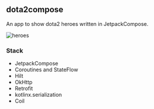 ## dota2compose

An app to show dota2 heroes written in JetpackCompose.

![heroes](https://user-images.githubusercontent.com/33685811/111912005-02044c00-8a68-11eb-9ef8-4a1d97105b15.png)

### Stack
- JetpackCompose
- Coroutines and StateFlow
- Hilt
- OkHttp
- Retrofit
- kotlinx.serialization
- Coil